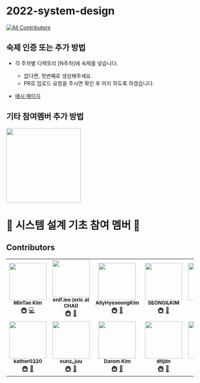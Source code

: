 # 2022-system-design
<!-- ALL-CONTRIBUTORS-BADGE:START - Do not remove or modify this section -->
[![All Contributors](https://img.shields.io/badge/all_contributors-12-orange.svg?style=flat-square)](#contributors-)
<!-- ALL-CONTRIBUTORS-BADGE:END -->

## 숙제 인증 또는 추가 방법

- 각 주차별 디렉토리 [N주차]에 숙제를 넣습니다.
    - 없다면, 첫번째로 생성해주세요.
    - PR로 업로드 요청을 주시면 확인 후 머지 하도록 하겠습니다.

- [예시 페이지](https://github.com/AUSG/2022-system-design/tree/main/example)

## 기타 참여멤버 추가 방법

<img align='center' src='https://user-images.githubusercontent.com/5713670/87202985-820dcb80-c2b6-11ea-9f56-7ec461c497c3.gif' width='200'>

# 🍕 시스템 설계 기초 참여 멤버 🍕

## Contributors

<!-- ALL-CONTRIBUTORS-LIST:START - Do not remove or modify this section -->
<!-- prettier-ignore-start -->
<!-- markdownlint-disable -->
<table>
  <tbody>
    <tr>
      <td align="center"><a href="https://github.com/14km"><img src="https://avatars.githubusercontent.com/u/45898974?v=4?s=100" width="100px;" alt=""/><br /><sub><b>MinTae Kim</b></sub></a><br /><a href="#infra-14km" title="Infrastructure (Hosting, Build-Tools, etc)">🚇</a> <a href="https://github.com/AUSG/2022-system-design/commits?author=14km" title="Code">💻</a></td>
      <td align="center"><a href="http://sticky32.tistory.com/"><img src="https://avatars.githubusercontent.com/u/9916002?v=4?s=100" width="100px;" alt=""/><br /><sub><b>enif.lee (eric at CHAI)</b></sub></a><br /><a href="#infra-enif-lee" title="Infrastructure (Hosting, Build-Tools, etc)">🚇</a> <a href="#talk-enif-lee" title="Talks">📢</a></td>
      <td align="center"><a href="https://www.linkedin.com/in/allyhyeseongkim/"><img src="https://avatars.githubusercontent.com/u/39588623?v=4?s=100" width="100px;" alt=""/><br /><sub><b>AllyHyeseongKim</b></sub></a><br /><a href="#infra-AllyHyeseongKim" title="Infrastructure (Hosting, Build-Tools, etc)">🚇</a> <a href="#talk-AllyHyeseongKim" title="Talks">📢</a></td>
      <td align="center"><a href="https://velog.io/@kshired"><img src="https://avatars.githubusercontent.com/u/36851531?v=4?s=100" width="100px;" alt=""/><br /><sub><b>SEONGILKIM</b></sub></a><br /><a href="#infra-kshired" title="Infrastructure (Hosting, Build-Tools, etc)">🚇</a> <a href="#talk-kshired" title="Talks">📢</a></td>
      <td align="center"><a href="https://github.com/kaonmir"><img src="https://avatars.githubusercontent.com/u/40649016?v=4?s=100" width="100px;" alt=""/><br /><sub><b>Kaonmir</b></sub></a><br /><a href="#infra-kaonmir" title="Infrastructure (Hosting, Build-Tools, etc)">🚇</a> <a href="#talk-kaonmir" title="Talks">📢</a></td>
      <td align="center"><a href="https://github.com/mokhs00"><img src="https://avatars.githubusercontent.com/u/72328687?v=4?s=100" width="100px;" alt=""/><br /><sub><b>Hansu Kim</b></sub></a><br /><a href="#infra-mokhs00" title="Infrastructure (Hosting, Build-Tools, etc)">🚇</a> <a href="#talk-mokhs00" title="Talks">📢</a></td>
      <td align="center"><a href="https://github.com/kyY00n"><img src="https://avatars.githubusercontent.com/u/61582017?v=4?s=100" width="100px;" alt=""/><br /><sub><b>Kayoung Yoon</b></sub></a><br /><a href="#infra-kyY00n" title="Infrastructure (Hosting, Build-Tools, etc)">🚇</a> <a href="#talk-kyY00n" title="Talks">📢</a></td>
    </tr>
    <tr>
      <td align="center"><a href="https://github.com/kather0220"><img src="https://avatars.githubusercontent.com/u/78165538?v=4?s=100" width="100px;" alt=""/><br /><sub><b>kather0220</b></sub></a><br /><a href="#infra-kather0220" title="Infrastructure (Hosting, Build-Tools, etc)">🚇</a> <a href="#talk-kather0220" title="Talks">📢</a></td>
      <td align="center"><a href="https://blog.naver.com/jd06280"><img src="https://avatars.githubusercontent.com/u/61075048?v=4?s=100" width="100px;" alt=""/><br /><sub><b>eunz_juu</b></sub></a><br /><a href="#infra-Song-EunJu" title="Infrastructure (Hosting, Build-Tools, etc)">🚇</a> <a href="#talk-Song-EunJu" title="Talks">📢</a></td>
      <td align="center"><a href="https://dar0m.tistory.com/"><img src="https://avatars.githubusercontent.com/u/44438366?v=4?s=100" width="100px;" alt=""/><br /><sub><b>Darom Kim</b></sub></a><br /><a href="#infra-vo0a" title="Infrastructure (Hosting, Build-Tools, etc)">🚇</a> <a href="#talk-vo0a" title="Talks">📢</a></td>
      <td align="center"><a href="https://github.com/dltjdn"><img src="https://avatars.githubusercontent.com/u/78267146?v=4?s=100" width="100px;" alt=""/><br /><sub><b>dltjdn</b></sub></a><br /><a href="#infra-dltjdn" title="Infrastructure (Hosting, Build-Tools, etc)">🚇</a> <a href="#talk-dltjdn" title="Talks">📢</a></td>
      <td align="center"><a href="https://velog.io/@cokkum113"><img src="https://avatars.githubusercontent.com/u/84273370?v=4?s=100" width="100px;" alt=""/><br /><sub><b>Stormi</b></sub></a><br /><a href="#infra-cokkum113" title="Infrastructure (Hosting, Build-Tools, etc)">🚇</a> <a href="#talk-cokkum113" title="Talks">📢</a></td>
    </tr>
  </tobdy>
</table>

<!-- markdownlint-restore -->
<!-- prettier-ignore-end -->

<!-- ALL-CONTRIBUTORS-LIST:END -->
<!-- prettier-ignore-start -->
<!-- markdownlint-disable -->

<!-- markdownlint-restore -->
<!-- prettier-ignore-end -->

<!-- ALL-CONTRIBUTORS-LIST:END -->
